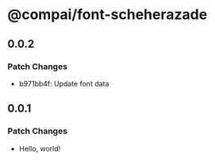 # @compai/font-scheherazade

## 0.0.2

### Patch Changes

- b971bb4f: Update font data

## 0.0.1

### Patch Changes

- Hello, world!
